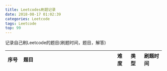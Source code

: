 ```yaml
---
title: Leetcodes刷题记录
date: 2018-08-17 01:02:39
categories: Leetcode
tags: Leetcode
top: 99
---
```

记录自己刷Leetcode的题目(刷题时间，题目，解答)

<style>
table th:nth-of-type(1) {
    width: 10%;
}

table th:nth-of-type(2) {
    width: 60%;
}
</style>

<!--more-->
| 序号 | 题目                                                                                                              | 难度   | 类型 | 刷题时间   |
| :--- | :---------------------------------------------------------------------------------------------------------------- | :----- | :--- | :--------- |
